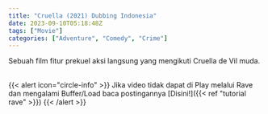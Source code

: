 ```yaml
---
title: "Cruella (2021) Dubbing Indonesia"
date: 2023-09-10T05:18:48Z
tags: ["Movie"]
categories: ["Adventure", "Comedy", "Crime"]
---
```


Sebuah film fitur prekuel aksi langsung yang mengikuti Cruella de Vil muda.

 <!-- <video id="video-2" 
class="art-preview lazy video-js vjs-default-skin vjs-big-play-centered" 
controls preload="auto" 
widthqq="640" 
height="240" 
poster="https://www.themoviedb.org/t/p/original/LTOZB3N1kYA2Xu1lW114HFA1o8.jpg" 
data-setup='{ "example_option": true, "width": "auto", "height": "auto", "techOrder": ["html5","flash"] }' 
onseeked="true"> <source src="https://kp3d-my.sharepoint.com/personal/ryoo_kp3d_onmicrosoft_com/_layouts/15/download.aspx?share=EXo6jEIbzSRNqgAf61FNDRsBf4RFv1VH3ddlsGQhCn-Epg" type='video/mp4'>
</video> -->
<script src="https://cdn.jwplayer.com/players/HdP53fTm-AobbqYJS.js"></script>    
<br>
{{< alert icon="circle-info" >}}
Jika video tidak dapat di Play melalui Rave dan mengalami Buffer/Load baca postingannya [Disini!]({{< ref "tutorial rave" >}})
{{< /alert >}}